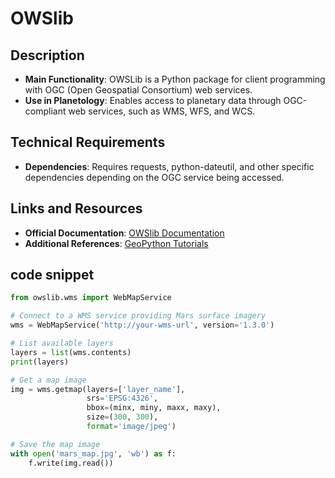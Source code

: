 # OWSlib

## Description
- **Main Functionality**: OWSLib is a Python package for client programming with OGC (Open Geospatial Consortium) web services.
- **Use in Planetology**: Enables access to planetary data through OGC-compliant web services, such as WMS, WFS, and WCS.

## Technical Requirements
- **Dependencies**: Requires requests, python-dateutil, and other specific dependencies depending on the OGC service being accessed.
  
## Links and Resources
- **Official Documentation**: [OWSlib Documentation](https://owslib.readthedocs.io/)
- **Additional References**: [GeoPython Tutorials](https://github.com/geopython/geopython-workshop/tree/master/workshop)

## code snippet

```python
from owslib.wms import WebMapService

# Connect to a WMS service providing Mars surface imagery
wms = WebMapService('http://your-wms-url', version='1.3.0')

# List available layers
layers = list(wms.contents)
print(layers)

# Get a map image
img = wms.getmap(layers=['layer_name'],
                 srs='EPSG:4326',
                 bbox=(minx, miny, maxx, maxy),
                 size=(300, 300),
                 format='image/jpeg')

# Save the map image
with open('mars_map.jpg', 'wb') as f:
    f.write(img.read())

